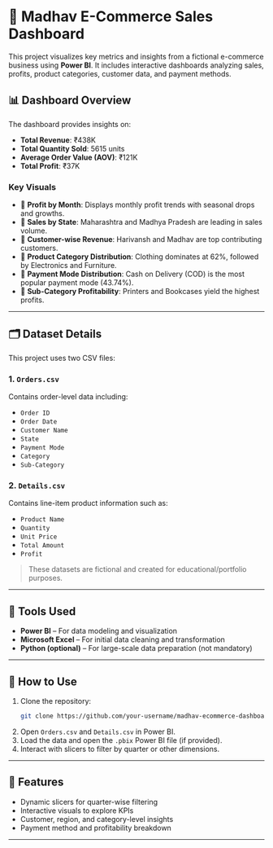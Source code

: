 
# 🛒 Madhav E-Commerce Sales Dashboard

This project visualizes key metrics and insights from a fictional e-commerce business using **Power BI**. It includes interactive dashboards analyzing sales, profits, product categories, customer data, and payment methods.

## 📊 Dashboard Overview

The dashboard provides insights on:

- **Total Revenue**: ₹438K  
- **Total Quantity Sold**: 5615 units  
- **Average Order Value (AOV)**: ₹121K  
- **Total Profit**: ₹37K  

### Key Visuals
- 🔹 **Profit by Month**: Displays monthly profit trends with seasonal drops and growths.
- 🔹 **Sales by State**: Maharashtra and Madhya Pradesh are leading in sales volume.
- 🔹 **Customer-wise Revenue**: Harivansh and Madhav are top contributing customers.
- 🔹 **Product Category Distribution**: Clothing dominates at 62%, followed by Electronics and Furniture.
- 🔹 **Payment Mode Distribution**: Cash on Delivery (COD) is the most popular payment mode (43.74%).
- 🔹 **Sub-Category Profitability**: Printers and Bookcases yield the highest profits.

---

## 🗂️ Dataset Details

This project uses two CSV files:

### 1. `Orders.csv`
Contains order-level data including:
- `Order ID`
- `Order Date`
- `Customer Name`
- `State`
- `Payment Mode`
- `Category`
- `Sub-Category`

### 2. `Details.csv`
Contains line-item product information such as:
- `Product Name`
- `Quantity`
- `Unit Price`
- `Total Amount`
- `Profit`

> These datasets are fictional and created for educational/portfolio purposes.

---

## 🧰 Tools Used

- **Power BI** – For data modeling and visualization
- **Microsoft Excel** – For initial data cleaning and transformation
- **Python (optional)** – For large-scale data preparation (not mandatory)

---

## 📁 How to Use

1. Clone the repository:
   ```bash
   git clone https://github.com/your-username/madhav-ecommerce-dashboard.git
   ```
2. Open `Orders.csv` and `Details.csv` in Power BI.
3. Load the data and open the `.pbix` Power BI file (if provided).
4. Interact with slicers to filter by quarter or other dimensions.

---

## 📌 Features

- Dynamic slicers for quarter-wise filtering
- Interactive visuals to explore KPIs
- Customer, region, and category-level insights
- Payment method and profitability breakdown

---



